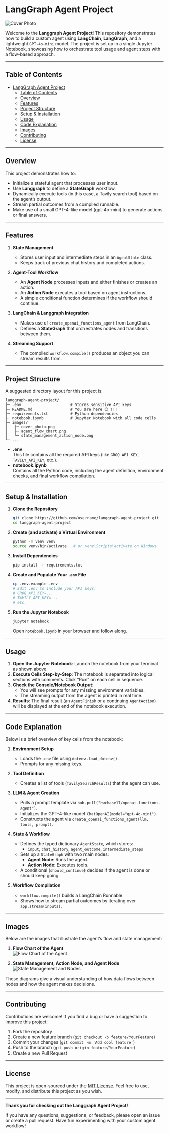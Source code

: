 
# LangGraph Agent Project

![Cover Photo](./images/cover_photo.png)

Welcome to the **Langgraph Agent Project**! This repository demonstrates how to build a custom agent using **LangChain**, **LangGraph**, and a lightweight `GPT-4o-mini` model. The project is set up in a single Jupyter Notebook, showcasing how to orchestrate tool usage and agent steps with a flow-based approach.

---

## Table of Contents

- [LangGraph Agent Project](#langgraph-agent-project)
  - [Table of Contents](#table-of-contents)
  - [Overview](#overview)
  - [Features](#features)
  - [Project Structure](#project-structure)
  - [Setup \& Installation](#setup--installation)
  - [Usage](#usage)
  - [Code Explanation](#code-explanation)
  - [Images](#images)
  - [Contributing](#contributing)
  - [License](#license)

---

## Overview

This project demonstrates how to:

- Initialize a stateful agent that processes user input.  
- Use **Langgraph** to define a **StateGraph** workflow.  
- Dynamically execute tools (in this case, a Tavily search tool) based on the agent’s output.  
- Stream partial outcomes from a compiled runnable.  
- Make use of a small GPT-4–like model (gpt-4o-mini) to generate actions or final answers.  

---

## Features

1. **State Management**  
   - Stores user input and intermediate steps in an `AgentState` class.  
   - Keeps track of previous chat history and completed actions.  

2. **Agent-Tool Workflow**  
   - An **Agent Node** processes inputs and either finishes or creates an action.  
   - An **Action Node** executes a tool based on agent instructions.  
   - A simple conditional function determines if the workflow should continue.  

3. **LangChain & Langgraph Integration**  
   - Makes use of `create_openai_functions_agent` from LangChain.  
   - Defines a **StateGraph** that orchestrates nodes and transitions between them.  

4. **Streaming Support**  
   - The compiled `workflow.compile()` produces an object you can stream results from.  

---

## Project Structure

A suggested directory layout for this project is:

```
langgraph-agent-project/
├─ .env                      # Stores sensitive API keys
├─ README.md                 # You are here 😉 !!!
├─ requirements.txt          # Python dependencies
├─ notebook.ipynb            # Jupyter Notebook with all code cells
├─ images/
│   ├─ cover_photo.png
│   ├─ agent_flow_chart.png
│   └─ state_management_action_node.png
└─ ...
```

- **.env**  
  This file contains all the required API keys (like `GROQ_API_KEY`, `TAVILY_API_KEY`, etc.).  
- **notebook.ipynb**  
  Contains all the Python code, including the agent definition, environment checks, and final workflow compilation.

---

## Setup & Installation

1. **Clone the Repository**  
   ```bash
   git clone https://github.com/username/langgraph-agent-project.git
   cd langgraph-agent-project
   ```

2. **Create (and activate) a Virtual Environment**  
   ```bash
   python -m venv venv
   source venv/bin/activate   # or venv\Scripts\activate on Windows
   ```

3. **Install Dependencies**  
   ```bash
   pip install -r requirements.txt
   ```

4. **Create and Populate Your `.env` File**  
   ```bash
   cp .env.example .env
   # Edit .env to include your API keys:
   # GROQ_API_KEY=...
   # TAVILY_API_KEY=...
   # etc.
   ```

5. **Run the Jupyter Notebook**  
   ```bash
   jupyter notebook
   ```
   Open `notebook.ipynb` in your browser and follow along.

---

## Usage

1. **Open the Jupyter Notebook**: Launch the notebook from your terminal as shown above.  
2. **Execute Cells Step-by-Step**: The notebook is separated into logical sections with comments. Click “Run” on each cell in sequence.  
3. **Check the Console/Notebook Output**:  
   - You will see prompts for any missing environment variables.  
   - The streaming output from the agent is printed in real time.  
4. **Results**: The final result (an `AgentFinish` or a continuing `AgentAction`) will be displayed at the end of the notebook execution.  

---

## Code Explanation

Below is a brief overview of key cells from the notebook:

1. **Environment Setup**  
   - Loads the `.env` file using `dotenv.load_dotenv()`.  
   - Prompts for any missing keys.  

2. **Tool Definition**  
   - Creates a list of tools (`TavilySearchResults`) that the agent can use.  

3. **LLM & Agent Creation**  
   - Pulls a prompt template via `hub.pull("hwchase17/openai-functions-agent")`.  
   - Initializes the GPT-4–like model `ChatOpenAI(model="gpt-4o-mini")`.  
   - Constructs the agent via `create_openai_functions_agent(llm, tools, prompt)`.  

4. **State & Workflow**  
   - Defines the typed dictionary `AgentState`, which stores:  
     - `input`, `chat_history`, `agent_outcome`, `intermediate_steps`  
   - Sets up a `StateGraph` with two main nodes:  
     - **Agent Node**: Runs the agent.  
     - **Action Node**: Executes tools.  
   - A conditional (`should_continue`) decides if the agent is done or should keep going.  

5. **Workflow Compilation**  
   - `workflow.compile()` builds a LangChain Runnable.  
   - Shows how to stream partial outcomes by iterating over `app.stream(inputs)`.  

---

## Images

Below are the images that illustrate the agent’s flow and state management:

1. **Flow Chart of the Agent**  
   ![Flow Chart of the Agent](./images/agent_flow_chart.png)

2. **State Management, Action Node, and Agent Node**  
   ![State Management and Nodes](./images/state_management_action_node.png)

These diagrams give a visual understanding of how data flows between nodes and how the agent makes decisions.

---

## Contributing

Contributions are welcome! If you find a bug or have a suggestion to improve this project:

1. Fork the repository  
2. Create a new feature branch (`git checkout -b feature/YourFeature`)  
3. Commit your changes (`git commit -m 'Add cool feature'`)  
4. Push to the branch (`git push origin feature/YourFeature`)  
5. Create a new Pull Request  

---

## License

This project is open-sourced under the [MIT License](LICENSE). Feel free to use, modify, and distribute this project as you wish.

---

**Thank you for checking out the Langgraph Agent Project!**  

If you have any questions, suggestions, or feedback, please open an issue or create a pull request. Have fun experimenting with your custom agent workflow!
